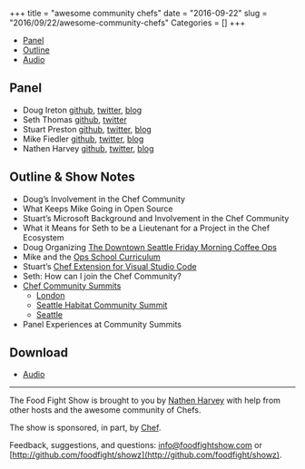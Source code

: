 +++
title = "awesome community chefs"
date = "2016-09-22"
slug = "2016/09/22/awesome-community-chefs"
Categories = []
+++

* [Panel](http://foodfightshow.org/2016/09/awesome-community-chefs.html#panel)
* [Outline](http://foodfightshow.org/2016/09/awesome-community-chefs.html#outline)
* [Audio](http://traffic.libsyn.com/foodfight/foodfight-101-awesome-community-chefs.mp3)

<!-- more -->

Panel<a name="panel"></a>
-----
* Doug Ireton [github](https://github.com/dougireton), [twitter](https://twitter.com/dougireton), [blog](http://dougireton.com/)
* Seth Thomas [github](https://github.com/cheeseplus), [twitter](https://twitter.com/cheeseplus)
* Stuart Preston [github](https://github.com/stuartpreston), [twitter](https://twitter.com/stuartpreston), [blog](http://stuartpreston.net/)
* Mike Fiedler [github](http://github.com/miketheman), [twitter](http://twitter.com/mikefiedler), [blog](http://www.miketheman.net)
* Nathen Harvey [github](http://github.com/nathenharvey), [twitter](http://twitter.com/nathenharvey), [blog](http://nathenharvey.com)

Outline & Show Notes<a name="outline"></a>
-------

* Doug’s Involvement in the Chef Community
* What Keeps Mike Going in Open Source
* Stuart’s Microsoft Background and Involvement in the Chef Community
* What it Means for Seth to be a Lieutenant for a Project in the Chef Ecosystem
* Doug Organizing [The Downtown Seattle Friday Morning Coffee Ops](http://www.meetup.com/Downtown-Seattle-Friday-Morning-CoffeeOps/)
* Mike and the [Ops School Curriculum](http://www.opsschool.org/)
* Stuart’s [Chef Extension for Visual Studio Code](https://marketplace.visualstudio.com/items?itemName=Pendrica.Chef)
* Seth: How can I join the Chef Community?
* [Chef Community Summits](https://summit.chef.io/)
  * [London](https://summit.chef.io/london/)
  * [Seattle Habitat Community Summit](https://www.cvent.com/c/express/ded174e7-ed28-4f43-bf8a-642c782dc05f)
  * [Seattle](https://summit.chef.io/seattle/)
* Panel Experiences at Community Summits

Download
--------
* [Audio](http://traffic.libsyn.com/foodfight/foodfight-101-awesome-community-chefs.mp3)

<hr />

The Food Fight Show is brought to you by [Nathen Harvey](https://twitter.com/nathenharvey) with help from other hosts and the awesome community of Chefs.

The show is sponsored, in part, by [Chef](http://www.chef.io).

Feedback, suggestions, and questions:  [info@foodfightshow.com](mailto:info@foodfightshow.com) or  [http://github.com/foodfight/showz](http://github.com/foodfight/showz).
